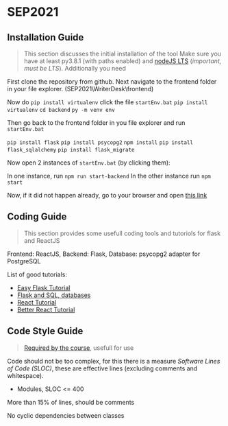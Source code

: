 # SEP2021


## Installation Guide
> This section discusses the initial installation of the tool
Make sure you have at least py3.8.1 (with paths enabled) and [nodeJS LTS](https://nodejs.org/en/download/) (*important, must be LTS*).
Additionally you need 


First clone the repository from github. Next navigate to the frontend folder in your file explorer. (SEP2021\WriterDesk\frontend)

Now do `pip install virtualenv`
click the file `startEnv.bat` 
`pip install virtualenv`
`cd backend` 
`py -m venv env`

Then go back to the frontend folder in you file explorer and run `startEnv.bat` 

`pip install flask`
`pip install psycopg2`
`npm install`
`pip install flask_sqlalchemy`
`pip install flask_migrate`

Now open 2 instances of `startEnv.bat` (by clicking them):

In one instance, run `npm run start-backend`
In the other instance run `npm start`

Now, if it did not happen already, go to your browser and open [this link](http://localhost:3000)

## Coding Guide
> This section provides some usefull coding tools and tutoriols for flask and ReactJS

Frontend: ReactJS, Backend: Flask, Database: psycopg2 adapter for PostgreSQL

List of good tutorials:
- [Easy Flask Tutorial](https://blog.miguelgrinberg.com/post/the-flask-mega-tutorial-part-i-hello-world)
- [Flask and SQL, databases](https://flask-sqlalchemy.palletsprojects.com/en/2.x/quickstart/)
- [React Tutorial](https://reactjs.org/tutorial/tutorial.html)
- [Better React Tutorial](https://www.youtube.com/watch?v=b9eMGE7QtTk)


## Code Style Guide
> [Required by the course](https://canvas.tue.nl/courses/18931/files/folder/SEP%20Materials/Assessment_and_Guidelines?preview=3982997), usefull for use

Code should not be too complex, for this there is a measure _Software Lines of Code (SLOC)_, these are effective lines (excluding comments and whitespace).
- Modules, SLOC <= 400

More than 15% of lines, should be comments

No cyclic dependencies between classes



